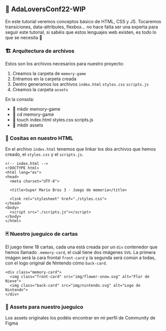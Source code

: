 ## 💃 AdaLoversConf22-WIP

En este tutorial veremos conceptos básico de HTML, CSS y JS. Tocaremos transiciones, data-attributes, flexbox... no hace falta ser una experta para seguir este tutorial, si sabéis que estos lenguajes web existen, es todo lo que se necesita 🤘

### 🏗 Arquitectura de archivos

Estos son los archivos necesarios para nuestro proyecto:

1. Creamos la carpeta de `memory-game`
2. Entramos en la carpeta creada
3. Dentro generamos los archivos `index.html` `styles.css` `scripts.js`
4. Creamos la carpeta `assets` 

En la consola:
- 🎸  mkdir memory-game
- 🎸  cd memory-game
- 🎸  touch index.html styles.css scripts.js
- 🎸  mkdir assets

### 🍱 Cositas en nuestro HTML
En el archivo `index.html` tenemos que linkar los dos archivos que hemos creado, el `styles.css` y el `scripts.js`.

```
<!-- index.html -->
<!DOCTYPE html>
<html lang="es">
<head>
  <meta charset="UTF-8">

  <title>Super Mario Bros 3 - Juego de memoria</title>

  <link rel="stylesheet" href="./styles.css">
</head>
<body>
  <script src="./scripts.js"></script>
</body>
</html>
```

### 🃏 Nuestro jueguico de cartas
El juego tiene 18 cartas, cada una está creada por un `div` contenedor que hemos llamado `.memory-card`, el cuál tiene dos imágenes `SVG`. La primera imágen será la cara frontal `front-card` y la segunda será común a todas, con el logo original de Nintendo cómo `back-card`.

```
<div class="memory-card">
  <img class="front-card" src="img/flower-snow.svg" alt="Flor de Nieve">
  <img class="back-card" src="img/nintendo.svg" alt="Logo de Nintendo">
</div>
```

### 🧩 Assets para nuestro jueguico
Los assets originales los podéis encontrar en mi perfil de Community de Figma
